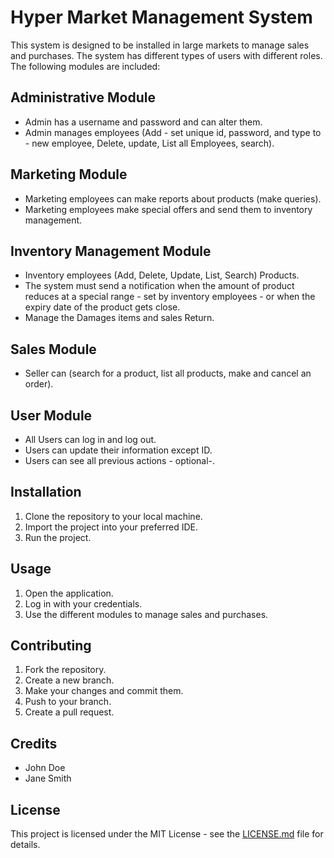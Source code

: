# Hyper Market Management System

This system is designed to be installed in large markets to manage sales and purchases. The system has different types of users with different roles. The following modules are included:

## Administrative Module
- Admin has a username and password and can alter them.
- Admin manages employees (Add - set unique id, password, and type to - new employee, Delete, update, List all Employees, search).

## Marketing Module
- Marketing employees can make reports about products (make queries).
- Marketing employees make special offers and send them to inventory management.

## Inventory Management Module
- Inventory employees (Add, Delete, Update, List, Search) Products.
- The system must send a notification when the amount of product reduces at a special range - set by inventory employees - or when the expiry date of the product gets close.
- Manage the Damages items and sales Return.

## Sales Module
- Seller can (search for a product, list all products, make and cancel an order).

## User Module
- All Users can log in and log out.
- Users can update their information except ID.
- Users can see all previous actions - optional-.

## Installation
1. Clone the repository to your local machine.
2. Import the project into your preferred IDE.
3. Run the project.

## Usage
1. Open the application.
2. Log in with your credentials.
3. Use the different modules to manage sales and purchases.

## Contributing
1. Fork the repository.
2. Create a new branch.
3. Make your changes and commit them.
4. Push to your branch.
5. Create a pull request.

## Credits
- John Doe
- Jane Smith

## License
This project is licensed under the MIT License - see the [LICENSE.md](LICENSE.md) file for details.